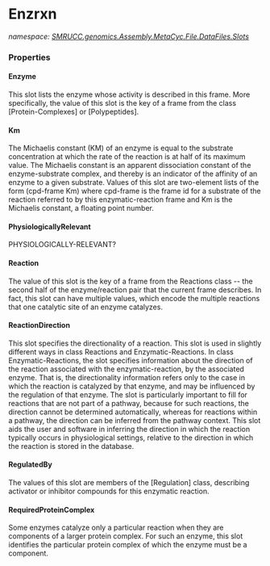 ﻿# Enzrxn
_namespace: [SMRUCC.genomics.Assembly.MetaCyc.File.DataFiles.Slots](./index.md)_






### Properties

#### Enzyme
This slot lists the enzyme whose activity is described in this frame. More specifically, 
 the value of this slot is the key of a frame from the class [Protein-Complexes] or 
 [Polypeptides].
#### Km
The Michaelis constant (KM) of an enzyme is equal to the substrate concentration at which
 the rate of the reaction is at half of its maximum value. The Michaelis constant is an apparent
 dissociation constant of the enzyme-substrate complex, and thereby is an indicator
 of the affinity of an enzyme to a given substrate. Values of this slot are two-element lists
 of the form (cpd-frame Km) where cpd-frame is the frame id for a substrate of the reaction
 referred to by this enzymatic-reaction frame and Km is the Michaelis constant, a floating
 point number.
#### PhysiologicallyRelevant
PHYSIOLOGICALLY-RELEVANT?
#### Reaction
The value of this slot is the key of a frame from the Reactions class -- the second half 
 of the enzyme/reaction pair that the current frame describes. In fact, this slot can have 
 multiple values, which encode the multiple reactions that one catalytic site of an enzyme 
 catalyzes.
#### ReactionDirection
This slot specifies the directionality of a reaction. This slot is used in slightly different 
 ways in class Reactions and Enzymatic-Reactions. In class Enzymatic-Reactions, the slot 
 specifies information about the direction of the reaction associated with the enzymatic-reaction, 
 by the associated enzyme. That is, the directionality information refers only to the case in 
 which the reaction is catalyzed by that enzyme, and may be influenced by the regulation of 
 that enzyme.
 The slot is particularly important to fill for reactions that are not part of a pathway, because 
 for such reactions, the direction cannot be determined automatically, whereas for reactions 
 within a pathway, the direction can be inferred from the pathway context. This slot aids the user 
 and software in inferring the direction in which the reaction typically occurs in physiological 
 settings, relative to the direction in which the reaction is stored in the database.
#### RegulatedBy
The values of this slot are members of the [Regulation] class, describing activator or 
 inhibitor compounds for this enzymatic reaction.
#### RequiredProteinComplex
Some enzymes catalyze only a particular reaction when they are components of a larger 
 protein complex. For such an enzyme, this slot identifies the particular protein complex 
 of which the enzyme must be a component.
